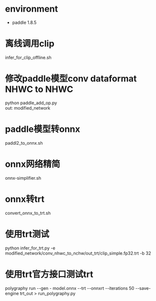 # environment
 - paddle 1.8.5
# 离线调用clip
  infer_for_clip_offline.sh
# 修改paddle模型conv dataformat NHWC to NHWC
 python paddle_add_op.py  
 out: modified_network
# paddle模型转onnx
 paddl2_to_onnx.sh
# onnx网络精简
 onnx-simplifier.sh
# onnx转trt
 convert_onnx_to_trt.sh
# 使用trt测试
 python infer_for_trt.py -e modified_network/conv_nhwc_to_nchw/out_trt/clip_simple.fp32.trt -b 32


# 使用trt官方接口测试trt
 polygraphy run --gen - model.onnx --trt --onnxrt --iterations 50 --save-engine trt_out > run_polygraphy.py
